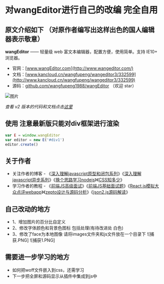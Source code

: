 
# 对wangEditor进行自己的改编 完全自用 

## 原文介绍如下 （对原作者编写出这样出色的国人编辑器表示敬意）

**wangEditor** —— 轻量级 web 富文本编辑器，配置方便，使用简单。支持 IE10+ 浏览器。

- 官网：[www.wangEditor.com](http://www.wangeditor.com/)
- 文档：[www.kancloud.cn/wangfupeng/wangeditor3/332599](http://www.kancloud.cn/wangfupeng/wangeditor3/332599)
- 源码：[github.com/wangfupeng1988/wangEditor](https://github.com/wangfupeng1988/wangEditor) （欢迎 star）

![图片](http://images2015.cnblogs.com/blog/138012/201705/138012-20170530202905633-1840158981.png)

*查看 v2 版本的代码和文档点击[这里](https://github.com/wangfupeng1988/wangEditor/tree/v2)*



## 使用 注意最新版只能对div框架进行渲染

```javascript
var E = window.wangEditor
var editor = new E('#div1')
editor.create()
```



## 关于作者

- 关注作者的博客 - 《[深入理解javascript原型和闭包系列](http://www.cnblogs.com/wangfupeng1988/p/4001284.html)》《[深入理解javascript异步系列](https://github.com/wangfupeng1988/js-async-tutorial)》《[换个思路学习nodejs](https://github.com/wangfupeng1988/node-tutorial)》《[CSS知多少](http://www.cnblogs.com/wangfupeng1988/p/4325007.html)》 
- 学习作者的教程 - 《[前端JS高级面试](https://coding.imooc.com/class/190.html)》《[前端JS基础面试题](http://coding.imooc.com/class/115.html)》《[React.js模拟大众点评webapp](http://coding.imooc.com/class/99.html)》《[zepto设计与源码分析](http://www.imooc.com/learn/745)》《[json2.js源码解读](http://study.163.com/course/courseMain.htm?courseId=691008)》


## 自己改动的地方
- 1、增加图片的百分比自定义
- 2、修改字体颜色和背景色图标 包括处理(有待改进处 白色)
- 3、修改了face为本地图像 请将images文件夹和js文件放在一个目录下 
![捕获.PNG]
![捕获1.PNG]
## 需要进一步学习的地方
- 如何把woff文件嵌入到css，还需学习
- 下一步把全屏和源码显示从插件中集成到js中

